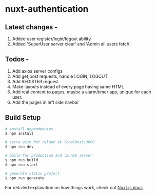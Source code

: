 # nuxt-authentication

## Latest changes -

1. Added user register/login/logout ability
2. Added 'SuperUser server clear' and 'Admin all users fetch'

## Todos -

1. Add axios server configs
2. Add get,post requests, handle LOGIN, LOGOUT
3. Add REGISTER request
4. Make layouts instead of every page having same HTML
5. Add real content to pages, maybe a alarm/timer app, unique for each user.
6. Add the pages in left side navbar

## Build Setup

```bash
# install dependencies
$ npm install

# serve with hot reload at localhost:3000
$ npm run dev

# build for production and launch server
$ npm run build
$ npm run start

# generate static project
$ npm run generate
```

For detailed explanation on how things work, check out [Nuxt.js docs](https://nuxtjs.org).

